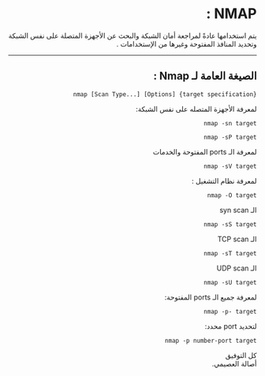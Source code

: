 <div dir="rtl">
<h1>NMAP :</h1>

يتم استخدامها عادةً لمراجعة أمان الشبكة والبحث عن الأجهزة المتصلة على نفس الشبكة وتحديد المنافذ المفتوحة وغيرها من الإستخدامات .
* * *
الصيغة العامة لـ Nmap :
- 
```
nmap [Scan Type...] [Options] {target specification}
```

لمعرفة الأجهزة المتصله على نفس الشبكة:

```
nmap -sn target 
```

```
nmap -sP target
``` 


لمعرفة الـ ports المفتوحة والخدمات 

```
nmap -sV target
```


لمعرفة نظام التشغيل :
 
 ```
nmap -O target
```

الـ syn scan 

```
nmap -sS target
``` 
الـ TCP scan 

```
nmap -sT target
``` 
الـ UDP scan 

```
nmap -sU target
``` 
لمعرفة جميع الـ ports المفتوحة:
```
nmap -p- target
``` 
لتحديد port محدد:
```
nmap -p number-port target
```
  
  كل التوفيق
  <br>
  أصالة العصيمي.
  <div>
